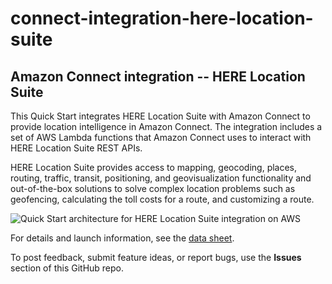 # connect-integration-here-location-suite
## Amazon Connect integration -- HERE Location Suite
 
This Quick Start integrates HERE Location Suite with Amazon Connect to provide location intelligence in Amazon Connect. The integration includes a set of AWS Lambda functions that Amazon Connect uses to interact with HERE Location Suite REST APIs.

HERE Location Suite provides access to mapping, geocoding, places, routing, traffic, transit, positioning, and geovisualization functionality and out-of-the-box solutions to solve complex location problems such as geofencing, calculating the toll costs for a route, and customizing a route.

![Quick Start architecture for HERE Location Suite integration on AWS](https://d0.awsstatic.com/partner-network/QuickStart/connect/here-location-services.png)

For details and launch information, see the 
[data sheet](https://aws.amazon.com/quickstart/connect/here-location-suite/).

To post feedback, submit feature ideas, or report bugs, use the **Issues** section of this GitHub repo.
